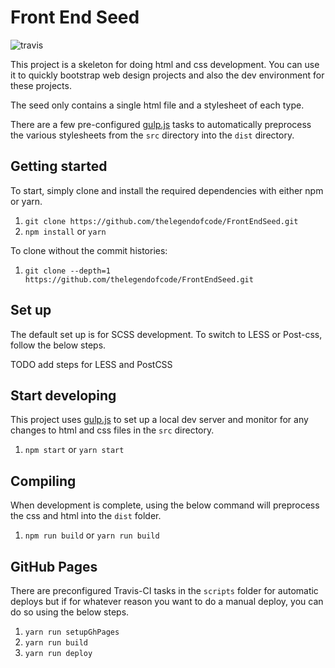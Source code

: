 # Front End Seed
![travis][travis-src]


This project is a skeleton for doing html and css development. You can use it to quickly bootstrap web design projects and also the dev environment for these projects.

The seed only contains a single html file and a stylesheet of each type.

There are a few pre-configured [gulp.js][gulp-src] tasks to automatically preprocess the various stylesheets from the `src` directory into the `dist` directory.

## Getting started

To start, simply clone and install the required dependencies with either npm or yarn.

1. `git clone https://github.com/thelegendofcode/FrontEndSeed.git`
1. `npm install` or `yarn`

To clone without the commit histories:

1. `git clone --depth=1 https://github.com/thelegendofcode/FrontEndSeed.git`

## Set up

The default set up is for SCSS development. To switch to LESS or Post-css, follow the below steps.

TODO add steps for LESS and PostCSS

## Start developing

This project uses [gulp.js][gulp-src] to set up a local dev server and monitor for any changes to html and css files in the `src` directory.

1. `npm start` or `yarn start`

## Compiling

When development is complete, using the below command will preprocess the css and html into the `dist` folder.

1. `npm run build` or `yarn run build`

## GitHub Pages

There are preconfigured Travis-CI tasks in the `scripts` folder for automatic deploys but if for whatever reason you want to do a manual deploy, you can do so using the below steps.

1. `yarn run setupGhPages`
1. `yarn run build`
1. `yarn run deploy`

[gulp-src]: http://gulpjs.com/
[travis-src]: https://travis-ci.org/SenHeng/FrontEndSeed.svg?branch=master
